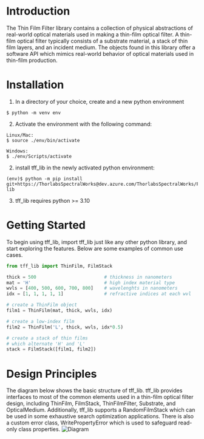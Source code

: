 # Introduction
The Thin Film Filter library contains a collection of physical abstractions
of real-world optical materials used in making a thin-film optical filter.
A thin-film optical filter typically consists of a substrate material,
a stack of thin film layers, and an incident medium. The objects found in this
library offer a software API which mimics real-world behavior of optical
materials used in thin-film production.

# Installation
1. In a directory of your choice, create and a new python environment
```console
$ python -m venv env
```

2. Activate the environment with the following command:
```console
Linux/Mac:
$ source ./env/bin/activate

Windows:
$ ./env/Scripts/activate
```

2.	install tff_lib in the newly activated python environment:
```console
(env)$ python -m pip install git+https://ThorlabsSpectralWorks@dev.azure.com/ThorlabsSpectralWorks/Python%20Packages/_git/tff-lib
```
3.	tff_lib requires python >= 3.10

# Getting Started
To begin using tff_lib, import tff_lib just like any other python library, and start exploring the features. Below are some examples of common use cases.
```python
from tff_lib import ThinFilm, FilmStack

thick = 500                         # thickness in nanometers
mat = 'H'                           # high index material type
wvls = [400, 500, 600, 700, 800]    # wavelenghts in nanometers
idx = [1, 1, 1, 1, 1]               # refractive indices at each wvl

# create a ThinFilm object
film1 = ThinFilm(mat, thick, wvls, idx)

# create a low-index film
film2 = ThinFilm('L', thick, wvls, idx*0.5)

# create a stack of thin films
# which alternate 'H' and 'L'
stack = FilmStack([film1, film2])
```

# Design Principles
The diagram below shows the basic structure of tff_lib. tff_lib provides interfaces
to most of the common elements used in a thin-film optical filter design, including
ThinFilm, FilmStack, ThinFilmFilter, Substrate, and OpticalMedium. Additionally, tff_lib supports a RandomFilmStack which can be used in some exhaustive search
optimization applications. There is also a custom error class, WritePropertyError which is used to safeguard read-only class properties.
![Diagram](https://dev.azure.com/ThorlabsSpectralWorks/Python%20Packages/_git/tff-lib?path=/class_diagram.svg)